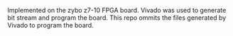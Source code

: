 Implemented on the zybo z7-10 FPGA board. Vivado was used to generate bit stream and program the board. This repo ommits the files generated by Vivado to program the board. 
